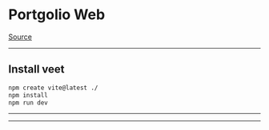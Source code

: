 # Portgolio Web
[Source](https://www.youtube.com/watch?v=QRrPE9aj3wI)
--- ---

## Install veet

```bash
npm create vite@latest ./
npm install
npm run dev
```

--- ---
--- ---